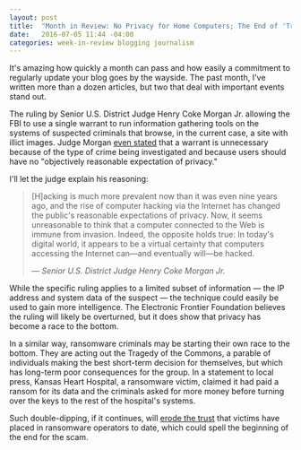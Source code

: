 ```yaml
---
layout: post
title:  "Month in Review: No Privacy for Home Computers; The End of 'Trustworthy' Ransomware?"
date:   2016-07-05 11:44 -04:00
categories: week-in-review blogging journalism
---
```


It's amazing how quickly a month can pass and how easily a commitment to regularly update your blog goes by the wayside. The past month, I've written more than a dozen articles, but two that deal with important events stand out.

The ruling by Senior U.S. District Judge Henry Coke Morgan Jr. allowing the FBI to use a single warrant to run information gathering tools on the systems of suspected criminals that browse, in the current case, a site with illict images. Judge Morgan [even stated](http://www.eweek.com/security/home-computers-connected-to-the-internet-arent-private-court-rules.html) that a warrant is unnecessary because of the type of crime being investigated and because users should have no "objectively reasonable expectation of privacy."

I'll let the judge explain his reasoning:

> [H]acking is much more prevalent now than it was even nine years ago, and the rise of computer hacking via the Internet has changed the public's reasonable expectations of privacy. Now, it seems unreasonable to think that a computer connected to the Web is immune from invasion. Indeed, the opposite holds true: In today's digital world, it appears to be a virtual certainty that computers accessing the Internet can—and eventually will—be hacked.
>
> &mdash; <cite>Senior U.S. District Judge Henry Coke Morgan Jr.</cite>

While the specific ruling applies to a limited subset of information &mdash; the IP address and system data of the suspect &mdash; the technique could easily be used to gain more intelligence. The Electronic Frontier Foundation believes the ruling will likely be overturned, but it does show that privacy has become a race to the bottom.

In a similar way, ransomware criminals may be starting their own race to the bottom. They are acting out the Tragedy of the Commons, a parable of individuals making the best short-term decision for themselves, but which has long-term poor consequences for the group. In a statement to local press, Kansas Heart Hospital, a ransomware victim, claimed it had paid a ransom for its data and the criminals asked for more money before turning over the keys to the rest of the hospital's systems.

Such double-dipping, if it continues, will [erode the trust](http://www.pcworld.com/article/3083772/security/how-greed-could-destroy-the-ransomware-racket.html) that victims have placed in ransomware operators to date, which could spell the beginning of the end for the scam.